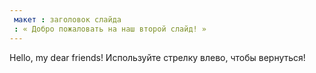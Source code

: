 ```yaml
---
 макет : заголовок слайда
 : « Добро пожаловать на наш второй слайд! »
---
```

Hello, my dear friends!
Используйте стрелку влево, чтобы вернуться!
